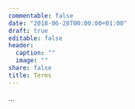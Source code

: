 ```yaml
---
commentable: false
date: "2018-06-28T00:00:00+01:00"
draft: true
editable: false
header:
  caption: ""
  image: ""
share: false
title: Terms
---
```


...

